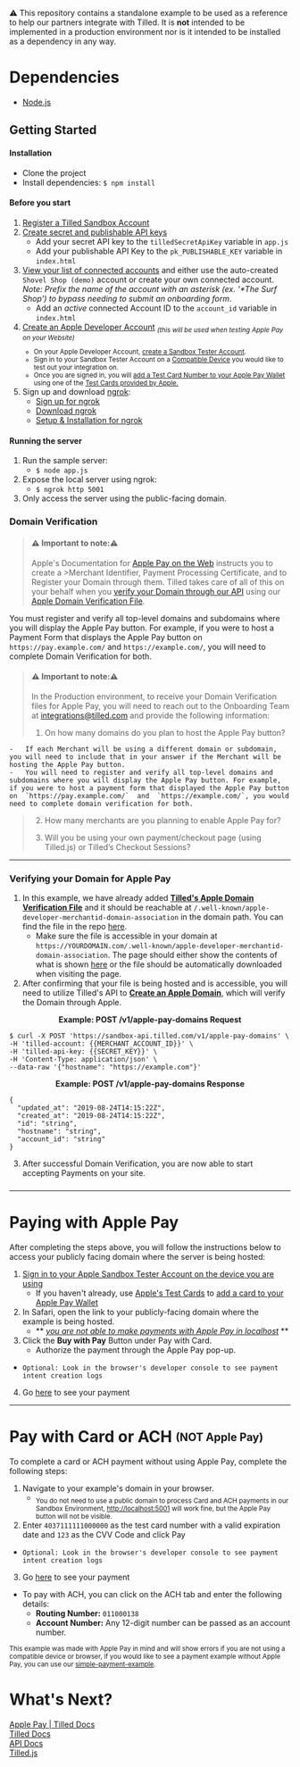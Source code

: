 :warning: This repository contains a standalone example to be used as a reference to help our partners integrate with Tilled. It is **not** intended to be implemented in a production environment nor is it intended to be installed as a dependency in any way.

# Dependencies

- [Node.js](https://nodejs.org)

## Getting Started

#### Installation

- Clone the project
- Install dependencies:
  `$ npm install`

#### Before you start

1. [Register a Tilled Sandbox Account](https://sandbox-app.tilled.com/auth/register)
2. [Create secret and publishable API keys](https://sandbox-app.tilled.com/api-keys)
   - Add your secret API key to the `tilledSecretApiKey` variable in `app.js`
   - Add your publishable API Key to the `pk_PUBLISHABLE_KEY` variable in `index.html`
3. [View your list of connected accounts](https://sandbox-app.tilled.com/connected-accounts) and either use the auto-created `Shovel Shop (demo)` account or create your own connected account. _Note: Prefix the name of the account with an asterisk (ex. '\*The Surf Shop') to bypass needing to submit an onboarding form_.
   - Add an _active_ connected Account ID to the `account_id` variable in `index.html`
4. [Create an Apple Developer Account](https://developer.apple.com/programs/enroll/) <sub> _(this will be used when testing Apple Pay on your Website)_
   - On your Apple Developer Account, [create a Sandbox Tester Account](https://developer.apple.com/apple-pay/sandbox-testing/#:~:text=supports%20TLS%201.2.-,Create%20a%20Sandbox%20Tester%20Account,-To%20create%20a).
   - Sign in to your Sandbox Tester Account on a [Compatible Device](https://support.apple.com/en-us/HT208531) you would like to test out your integration on.
   - Once you are signed in, you will [add a Test Card Number to your Apple Pay Wallet](https://developer.apple.com/apple-pay/sandbox-testing/#:~:text=Adding%20a%20Test%20Card%20Number) using one of the [Test Cards provided by Apple.](https://developer.apple.com/apple-pay/sandbox-testing/#:~:text=Test%20Cards%20for%20Apps%20and%20the%20Web)
5. Sign up and download [ngrok](https://ngrok.com):
   - [Sign up for ngrok](https://dashboard.ngrok.com/signup)
   - [Download ngrok](https://ngrok.com/download)
   - [Setup & Installation for ngrok](https://dashboard.ngrok.com/get-started/setup)

#### Running the server

1. Run the sample server:
   - `$ node app.js`
2. Expose the local server using ngrok:
   - `$ ngrok http 5001`
3. Only access the server using the public-facing domain.

### Domain Verification

> #### **:warning: Important to note::warning:**
>
> Apple's Documentation for [Apple Pay on the Web](https://developer.apple.com/documentation/apple_pay_on_the_web) instructs you to create a >Merchant Identifier, Payment Processing Certificate, and to Register your Domain through them. Tilled takes care of all of this on your behalf when you [verify your Domain through our API](https://docs.tilled.com/api#tag/ApplePayDomains/operation/CreateApplePayDomain) using our [Apple Domain Verification File](https://api.tilled.com/apple-developer-merchantid-domain-association).

You must register and verify all top-level domains and subdomains where you will display the Apple Pay button. For example, if you were to host a Payment Form that displays the Apple Pay button on `https://pay.example.com/` and `https://example.com/`, you will need to complete Domain Verification for both.

> #### **:warning: Important to note::warning:**
>
> In the Production environment, to receive your Domain Verification files for Apple Pay, you will need to reach out to the Onboarding Team at [integrations@tilled.com](integrations@tilled.com) and provide the following information:
>
> 1.  On how many domains do you plan to host the Apple Pay button?

    -   If each Merchant will be using a different domain or subdomain, you will need to include that in your answer if the Merchant will be hosting the Apple Pay button.
    -   You will need to register and verify all top-level domains and subdomains where you will display the Apple Pay button. For example, if you were to host a payment form that displayed the Apple Pay button on  `https://pay.example.com/`  and  `https://example.com/`, you would need to complete domain verification for both.

> 2.  How many merchants are you planning to enable Apple Pay for?
>
> 3.  Will you be using your own payment/checkout page (using Tilled.js) or Tilled’s Checkout Sessions?

<hr>

### Verifying your Domain for Apple Pay

1. In this example, we have already added [**Tilled's Apple Domain Verification File**](https://api.tilled.com/apple-developer-merchantid-domain-association) and it should be reachable at `/.well-known/apple-developer-merchantid-domain-association` in the domain path. You can find the file in the repo [here](.well-known/apple-developer-merchantid-domain-association).
   - Make sure the file is accessible in your domain at `https://YOURDOMAIN.com/.well-known/apple-developer-merchantid-domain-association`. The page should either show the contents of what is shown [here](.well-known/apple-developer-merchantid-domain-association) or the file should be automatically downloaded when visiting the page.
2. After confirming that your file is being hosted and is accessible, you will need to utilize Tilled's API to [**Create an Apple Domain**](https://docs.tilled.com/api#tag/ApplePayDomains), which will verify the Domain through Apple.

<p align ="center"> 
<strong>Example: POST /v1/apple-pay-domains Request</strong>
</p>

```
$ curl -X POST 'https://sandbox-api.tilled.com/v1/apple-pay-domains' \
-H 'tilled-account: {{MERCHANT_ACCOUNT_ID}}' \
-H 'tilled-api-key: {{SECRET_KEY}}' \
-H 'Content-Type: application/json' \
--data-raw '{"hostname": "https://example.com"}'
```

<p align ="center"> 
<strong>Example: POST /v1/apple-pay-domains Response</strong>
</p>

```
{
  "updated_at": "2019-08-24T14:15:22Z",
  "created_at": "2019-08-24T14:15:22Z",
  "id": "string",
  "hostname": "string",
  "account_id": "string"
}
```

3. After successful Domain Verification, you are now able to start accepting Payments on your site.

###

---

# Paying with Apple Pay

After completing the steps above, you will follow the instructions below to access your publicly facing domain where the server is being hosted:

1. [Sign in to your Apple Sandbox Tester Account on the device you are using](https://support.apple.com/en-us/HT204053)
   - If you haven't already, use [Apple's Test Cards](Apple%27s%20Test%20Cards) to [add a card to your Apple Pay Wallet](https://support.apple.com/en-us/HT204506)
2. In Safari, open the link to your publicly-facing domain where the example is being hosted.
   - ** _<u>you are not able to make payments with Apple Pay in localhost_</u> **
3. Click the **Buy with Pay** Button under Pay with Card.
   - Authorize the payment through the Apple Pay pop-up.

- `Optional: Look in the browser's developer console to see payment intent creation logs`

4. Go [here](https://sandbox-app.tilled.com/payments) to see your payment

---

# Pay with Card or ACH <sub><sup>(NOT Apple Pay)</sub></sup>

To complete a card or ACH payment without using Apple Pay, complete the following steps:

1. Navigate to your example's domain in your browser.
   - <sub> You do not need to use a public domain to process Card and ACH payments in our Sandbox Environment, [http://localhost:5001](http://localhost:5001/) will work fine, but the Apple Pay button will not be visible.</sub>
2. Enter `4037111111000000` as the test card number with a valid expiration date and `123` as the CVV Code and click Pay

- `Optional: Look in the browser's developer console to see payment intent creation logs`

3. Go [here](https://sandbox-app.tilled.com/payments) to see your payment

- To pay with ACH, you can click on the ACH tab and enter the following details:
  - **Routing Number:** `011000138`
  - **Account Number:** Any 12-digit number can be passed as an account number.

<sub>This example was made with Apple Pay in mind and will show errors if you are not using a compatible device or browser, if you would like to see a payment example without Apple Pay, you can use our [simple-payment-example](https://github.com/gettilled/simple-payment-example). </sub>

# What's Next?

[Apple Pay | Tilled Docs](https://docs.tilled.com/docs/payments/apple-pay/)<br>
[Tilled Docs](https://docs.tilled.com/)<br>
[API Docs](https://docs.tilled.com/api)<br>
[Tilled.js](https://docs.tilled.com/tilledjs/)<br>
